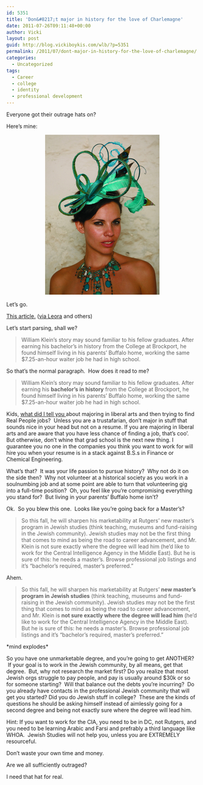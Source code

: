 ```yaml
---
id: 5351
title: 'Don&#8217;t major in history for the love of Charlemagne'
date: 2011-07-26T09:11:48+00:00
author: Vicki
layout: post
guid: http://blog.vickiboykis.com/wlb/?p=5351
permalink: /2011/07/dont-major-in-history-for-the-love-of-charlemagne/
categories:
  - Uncategorized
tags:
  - Career
  - college
  - identity
  - professional development
---
```

Everyone got their outrage hats on?

Here&#8217;s mine:

<p style="text-align: center;">
  <a href="https://raw.githubusercontent.com/veekaybee/wlb/gh-pages/assets/images/2011/07/Turq-fascinator.jpg"><img class="aligncenter size-full wp-image-5359" title="Turq-fascinator" src="https://raw.githubusercontent.com/veekaybee/wlb/gh-pages/assets/images/2011/07/Turq-fascinator.jpg" alt="" width="301" height="420" /></a>
</p>

Let&#8217;s go.

<a href="http://www.nytimes.com/2011/07/24/education/edlife/edl-24masters-t.html?pagewanted=1&_r=3" target="_blank">This article.</a> (<a href="http://www.leoraw.com/" target="_blank">via Leora</a> and others)

Let&#8217;s start parsing, shall we?

> William Klein’s story may sound familiar to his fellow graduates. After earning his bachelor’s in history from the College at Brockport, he found himself living in his parents’ Buffalo home, working the same $7.25-an-hour waiter job he had in high school.

So that&#8217;s the normal paragraph.  How does it read to me?

> William Klein’s story may sound familiar to his fellow graduates. After earning his **bachelor’s in history** from the College at Brockport, he found himself living in his parents’ Buffalo home, working the same $7.25-an-hour waiter job he had in high school.

Kids, <a href="http://blog.vickiboykis.com/wlb/2011/07/19/how-to-not-be-unemployed-in-a-recession/" target="_blank">what did I tell you </a>about majoring in liberal arts and then trying to find Real People jobs?  Unless you are a trustafarian, don&#8217;t major in stuff that sounds nice in your head but not on a resume. If you are majoring in liberal arts and are aware that you have less chance of finding a job, that&#8217;s coo&#8217;. But otherwise, don&#8217;t whine that grad school is the next new thing. I guarantee you no one in the companies you think you want to work for will hire you when your resume is in a stack against B.S.s in Finance or Chemical Engineering.

What&#8217;s that?  It was your life passion to pursue history?  Why not do it on the side then?  Why not volunteer at a historical society as you work in a soulnumbing job and at some point are able to turn that volunteering gig into a full-time position?  Oh, you feel like you&#8217;re compromising everything you stand for?  But living in your parents&#8217; Buffalo home isn&#8217;t?

Ok.  So you blew this one.  Looks like you&#8217;re going back for a Master&#8217;s?

> So this fall, he will sharpen his marketability at Rutgers’ new master’s program in Jewish studies (think teaching, museums and fund-raising in the Jewish community). Jewish studies may not be the first thing that comes to mind as being the road to career advancement, and Mr. Klein is not sure exactly where the degree will lead him (he’d like to work for the Central Intelligence Agency in the Middle East). But he is sure of this: he needs a master’s. Browse professional job listings and it’s “bachelor’s required, master’s preferred.”

Ahem.

> So this fall, he will sharpen his marketability at Rutgers’ **new master’s program in Jewish studies** (think teaching, museums and fund-raising in the Jewish community). Jewish studies may not be the first thing that comes to mind as being the road to career advancement, and Mr. Klein is **not sure exactly where the degree will lead him** (he’d like to work for the Central Intelligence Agency in the Middle East). But he is sure of this: he needs a master’s. Browse professional job listings and it’s “bachelor’s required, master’s preferred.”

\*mind explodes\*

So you have one unmarketable degree, and you&#8217;re going to get ANOTHER?  If your goal is to work in the Jewish community, by all means, get that degree.  But, why not research the market first? Do you realize that most Jewish orgs struggle to pay people, and pay is usually around $30k or so for someone starting?  Will that balance out the debts you&#8217;re incurring?  Do you already have contacts in the professional Jewish community that will get you started? Did you do Jewish stuff in college?  These are the kinds of questions he should be asking himself instead of aimlessly going for a second degree and being not exactly sure where the degree will lead him.

Hint: If you want to work for the CIA, you need to be in DC, not Rutgers, and you need to be learning Arabic and Farsi and prefrably a third language like WHOA.  Jewish Studies will not help you, unless you are EXTREMELY resourceful.

Don&#8217;t waste your own time and money.

Are we all sufficiently outraged?

I need that hat for real.